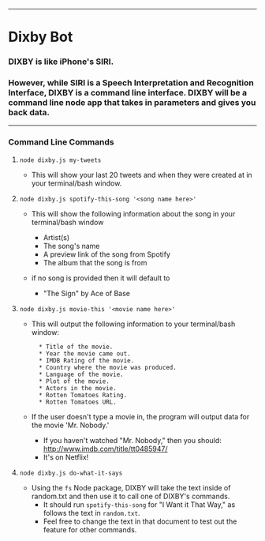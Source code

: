 ----------------------------------------------
# Dixby Bot

### DIXBY is like iPhone's SIRI. 
### However, while SIRI is a Speech Interpretation and Recognition Interface, DIXBY is a command line interface. DIXBY will be a command line node app that takes in parameters and gives you back data.
----------------------------------------------

### Command Line Commands

1. `node dixby.js my-tweets`

   * This will show your last 20 tweets and when they were created at in your terminal/bash window.

2. `node dixby.js spotify-this-song '<song name here>'`

   * This will show the following information about the song in your terminal/bash window
     * Artist(s)
     * The song's name
     * A preview link of the song from Spotify
     * The album that the song is from

   * if no song is provided then it will default to
     * "The Sign" by Ace of Base

3. `node dixby.js movie-this '<movie name here>'`

   * This will output the following information to your terminal/bash window:

     ```
       * Title of the movie.
       * Year the movie came out.
       * IMDB Rating of the movie.
       * Country where the movie was produced.
       * Language of the movie.
       * Plot of the movie.
       * Actors in the movie.
       * Rotten Tomatoes Rating.
       * Rotten Tomatoes URL.
     ```

   * If the user doesn't type a movie in, the program will output data for the movie 'Mr. Nobody.'
     * If you haven't watched "Mr. Nobody," then you should: <http://www.imdb.com/title/tt0485947/>
     * It's on Netflix!

4. `node dixby.js do-what-it-says`
   * Using the `fs` Node package, DIXBY will take the text inside of random.txt and then use it to call one of DIXBY's commands.
     * It should run `spotify-this-song` for "I Want it That Way," as follows the text in `random.txt`.
     * Feel free to change the text in that document to test out the feature for other commands.


